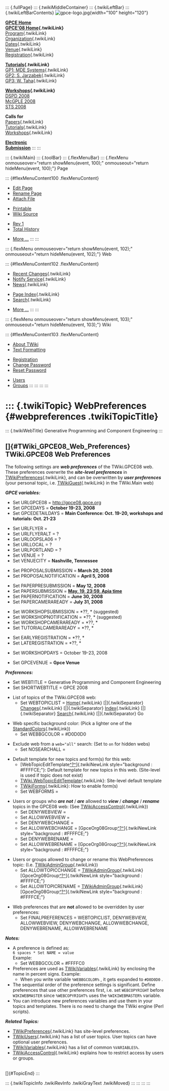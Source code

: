 ::: {.fullPage}
::: {.twikiMiddleContainer}
::: {.twikiLeftBar}
::: {.twikiLeftBarContents}
![gpce-logo.jpg](../pub/GPCE08/WebLeftBar/gpce-logo.jpg){width="100"
height="120"}

**[GPCE Home](http://www.gpce.org/)**\
**[GPCE\'08 Home](WebHome){.twikiLink}**\
[Program](ConferenceProgram){.twikiLink}\
[Organization](ConferenceOrganization){.twikiLink}\
[Dates](ImportantDates){.twikiLink}\
[Venue](ConferenceVenue){.twikiLink}\
[Registration](ConferenceRegistration){.twikiLink}

**[Tutorials](GpceTutorials){.twikiLink}**\
[GP1: MDE Systems](MdeTutorial){.twikiLink}\
[GP2: S. Jarzabek](PowerGenericsTutorial){.twikiLink}\
[GP3: W. Taha](MultiStageProgrammingTutorial){.twikiLink}

**[Workshops](GpceWorkshops){.twikiLink}**\
[DSPD 2008](http://www.labri.fr/perso/reveille/DSPD/2008/)\
[McGPLE
2008](http://www.infosun.fim.uni-passau.de/cl/staff/apel/McGPLE2008/index.html)\
[STS 2008](../Sts/STS08)

**Calls for**\
[Papers](CallForPapers){.twikiLink}\
[Tutorials](CallForTutorials){.twikiLink}\
[Workshops](CallForWorkshops){.twikiLink}

**[Electronic\
Submission](http://www.easychair.org/conferences/?conf=gpce2008)**
:::
:::

::: {.twikiMain}
::: {.toolBar}
::: {.flexMenuBar}
::: {.flexMenu onmouseover="return showMenu(event, 100);" onmouseout="return hideMenu(event, 100);"}
Page

::: {#flexMenuContent100 .flexMenuContent}
-   [Edit
    Page](http://www.program-transformation.org/edit/GPCE08/WebPreferences?t=1536828767)
-   [Rename
    Page](http://www.program-transformation.org/rename/GPCE08/WebPreferences)
-   [Attach
    File](http://www.program-transformation.org/attach/GPCE08/WebPreferences)

<!-- -->

-   [Printable](http://www.program-transformation.org/view/GPCE08/WebPreferences?skin=print.pattern)
-   [Wiki
    Source](http://www.program-transformation.org/view/GPCE08/WebPreferences?skin=text&raw=on&contenttype=text/plain)

<!-- -->

-   [Rev
    1](http://www.program-transformation.org/view/GPCE08/WebPreferences?rev=1.1)
-   [Total
    History](http://www.program-transformation.org/rdiff/GPCE08/WebPreferences)

<!-- -->

-   [More
    \...](http://www.program-transformation.org/oops/GPCE08/WebPreferences?template=oopsmore&param1=1.1&param2=1.1)
:::
:::

::: {.flexMenu onmouseover="return showMenu(event, 102);" onmouseout="return hideMenu(event, 102);"}
Web

::: {#flexMenuContent102 .flexMenuContent}
-   [Recent Changes](WebChanges){.twikiLink}
-   [Notify Service](WebNotify){.twikiLink}
-   [News](WebNews){.twikiLink}

<!-- -->

-   [Page Index](WebIndex){.twikiLink}
-   [Search](WebSearch){.twikiLink}

<!-- -->

-   [More
    \...](http://www.program-transformation.org/oops/GPCE08/WebPreferences?template=oopsmore&param1=1.1&param2=1.1)
:::
:::

::: {.flexMenu onmouseover="return showMenu(event, 103);" onmouseout="return hideMenu(event, 103);"}
Wiki

::: {#flexMenuContent103 .flexMenuContent}
-   [About
    TWiki](http://www.program-transformation.org/view/TWiki/WebHome)
-   [Text
    Formatting](http://www.program-transformation.org/view/TWiki/TextFormattingRules)

<!-- -->

-   [Registration](http://www.program-transformation.org/view/TWiki/TWikiRegistration)
-   [Change
    Password](http://www.program-transformation.org/view/TWiki/ChangePassword)
-   [Reset
    Password](http://www.program-transformation.org/view/TWiki/ResetPassword)

<!-- -->

-   [Users](http://www.program-transformation.org/view/Main/TWikiUsers)
-   [Groups](http://www.program-transformation.org/view/Main/TWikiGroups)
:::
:::
:::
:::

::: {.twikiTopic}
WebPreferences {#webpreferences .twikiTopicTitle}
==============

::: {.twikiWebTitle}
Generative Programming and Component Engineering
:::

[]{#TWiki_GPCE08_Web_Preferences} TWiki.GPCE08 Web Preferences
--------------------------------------------------------------

The following settings are ***web preferences*** of the TWiki.GPCE08
web. These preferences overwrite the ***site-level preferences*** in
[TWikiPreferences](../TWiki/TWikiPreferences){.twikiLink}, and can be
overwritten by ***user preferences*** (your personal topic, i.e.
[TWikiGuest](../Main/TWikiGuest){.twikiLink} in the TWiki.Main web)

***GPCE variables:***

-   Set URLGPCE08 = <http://gpce08.gpce.org>
-   Set GPCEDAYS = **October 19-23, 2008**
-   Set GPCEDETAILDAYS = **Main Conference: Oct. 19-20, workshops and
    tutorials: Oct. 21-23**

<!-- -->

-   Set URLFLYER =
-   Set URLFLYERALT = ?
-   Set URLOOPSLA06 = ?
-   Set URLLOCAL = ?
-   Set URLPORTLAND = ?
-   Set VENUE = ?
-   Set VENUECITY = **Nashville, Tennessee**

<!-- -->

-   Set PROPOSALSUBMISSION = **March 20, 2008**
-   Set PROPOSALNOTIFICATION = **April 5, 2008**

<!-- -->

-   Set PAPERPRESUBMISSION = **May 12, 2008**
-   Set PAPERSUBMISSION = **[May, 19, 23:59, Apia
    time](http://www.timeanddate.com/worldclock/fixedtime.html?month=5&day=19&year=2008&hour=23&min=59&sec=0&p1=282)**
-   Set PAPERNOTIFICATION = **June 30, 2008**
-   Set PAPERCAMERAREADY = **July 31, 2008**

<!-- -->

-   Set WORKSHOPSUBMISSION = \*??, \* (suggested)
-   Set WORKSHOPNOTIFICATION = \*??, \* (suggested)
-   Set WORKSHOPCAMERAREADY = \*??, \*
-   Set TUTORIALCAMERAREADY = \*??, \*

<!-- -->

-   Set EARLYREGISTRATION = \*??, \*
-   Set LATEREGISTRATION = \*??, \*

<!-- -->

-   Set WORKSHOPDAYS = October 19-23, 2008

<!-- -->

-   Set GPCEVENUE = **Gpce Venue**

***Preferences:***

-   Set WEBTITLE = Generative Programming and Component Engineering
-   Set SHORTWEBTITLE = GPCE 2008

<!-- -->

-   List of topics of the TWiki.GPCE08 web:
    -   Set WEBTOPICLIST = [Home](WebHome){.twikiLink}
        [\|]{.twikiSeparator} [Changes](WebChanges){.twikiLink}
        [\|]{.twikiSeparator} [Index](WebIndex){.twikiLink}
        [\|]{.twikiSeparator} [Search](WebSearch){.twikiLink}
        [\|]{.twikiSeparator} Go

<!-- -->

-   Web specific background color: (Pick a lighter one of the
    [StandardColors](../TWiki/StandardColors){.twikiLink})
    -   Set WEBBGCOLOR = \#D0D0D0

<!-- -->

-   Exclude web from a `web="all"` search: (Set to `on` for hidden webs)
    -   Set NOSEARCHALL =

<!-- -->

-   Default template for new topics and form(s) for this web:
    -   [WebTopicEditTemplate[^?^](http://www.program-transformation.org/edit/GPCE08/WebTopicEditTemplate?topicparent=GPCE08.WebPreferences)]{.twikiNewLink
        style="background : #FFFFCE;"}: Default template for new topics
        in this web. (Site-level is used if topic does not exist)
    -   [TWiki.WebTopicEditTemplate](../TWiki/WebTopicEditTemplate){.twikiLink}:
        Site-level default template
    -   [TWikiForms](../TWiki/TWikiForms){.twikiLink}: How to enable
        form(s)
    -   Set WEBFORMS =

<!-- -->

-   Users or groups who ***are not*** / ***are*** allowed to ***view***
    / ***change*** / ***rename*** topics in the GPCE08 web: (See
    [TWikiAccessControl](../TWiki/TWikiAccessControl){.twikiLink})
    -   Set DENYWEBVIEW =
    -   Set ALLOWWEBVIEW =
    -   Set DENYWEBCHANGE =
    -   Set ALLOWWEBCHANGE =
        [GpceOrg08Group[^?^](http://www.program-transformation.org/edit/Main/GpceOrg08Group?topicparent=GPCE08.WebPreferences)]{.twikiNewLink
        style="background : #FFFFCE;"}
    -   Set DENYWEBRENAME =
    -   Set ALLOWWEBRENAME =
        [GpceOrg08Group[^?^](http://www.program-transformation.org/edit/Main/GpceOrg08Group?topicparent=GPCE08.WebPreferences)]{.twikiNewLink
        style="background : #FFFFCE;"}

<!-- -->

-   Users or groups allowed to change or rename this WebPreferences
    topic: (I.e. [TWikiAdminGroup](../Main/TWikiAdminGroup){.twikiLink})
    -   Set ALLOWTOPICCHANGE =
        [TWikiAdminGroup](../Main/TWikiAdminGroup){.twikiLink}
        [GpceOrg08Group[^?^](http://www.program-transformation.org/edit/Main/GpceOrg08Group?topicparent=GPCE08.WebPreferences)]{.twikiNewLink
        style="background : #FFFFCE;"}
    -   Set ALLOWTOPICRENAME =
        [TWikiAdminGroup](../Main/TWikiAdminGroup){.twikiLink}
        [GpceOrg08Group[^?^](http://www.program-transformation.org/edit/Main/GpceOrg08Group?topicparent=GPCE08.WebPreferences)]{.twikiNewLink
        style="background : #FFFFCE;"}

<!-- -->

-   Web preferences that are **not** allowed to be overridden by user
    preferences:
    -   Set FINALPREFERENCES = WEBTOPICLIST, DENYWEBVIEW, ALLOWWEBVIEW,
        DENYWEBCHANGE, ALLOWWEBCHANGE, DENYWEBRENAME, ALLOWWEBRENAME

***Notes:***

-   A preference is defined as:\
    `6 spaces * Set NAME = value`\
    Example:
    -   Set WEBBGCOLOR = \#FFFFC0
-   Preferences are used as
    [TWikiVariables](../TWiki/TWikiVariables){.twikiLink} by enclosing
    the name in percent signs. Example:
    -   When you write variable `%WEBBGCOLOR%` , it gets expanded to
        `#D0D0D0` .
-   The sequential order of the preference settings is significant.
    Define preferences that use other preferences first, i.e. set
    `WEBCOPYRIGHT` before `WIKIWEBMASTER` since `%WEBCOPYRIGHT%` uses
    the `%WIKIWEBMASTER%` variable.
-   You can introduce new preferences variables and use them in your
    topics and templates. There is no need to change the TWiki engine
    (Perl scripts).

***Related Topics:***

-   [TWikiPreferences](../TWiki/TWikiPreferences){.twikiLink} has
    site-level preferences.
-   [TWikiUsers](../Main/TWikiUsers){.twikiLink} has a list of user
    topics. User topics can have optional user preferences.
-   [TWikiVariables](../TWiki/TWikiVariables){.twikiLink} has a list of
    common `%VARIABLES%`.
-   [TWikiAccessControl](../TWiki/TWikiAccessControl){.twikiLink}
    explains how to restrict access by users or groups.

\
[]{#TopicEnd}
:::

::: {.twikiTopicInfo .twikiRevInfo .twikiGrayText .twikiMoved}
:::
:::
:::
:::
